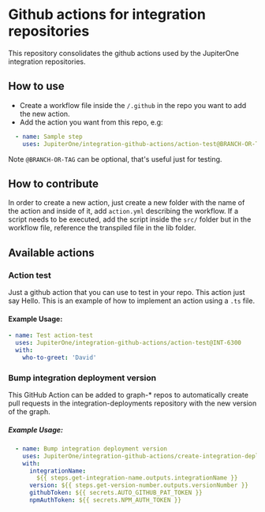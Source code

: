 # Github actions for integration repositories
This repository consolidates the github actions used by the JupiterOne integration repositories.

## How to use
- Create a workflow file inside the `/.github` in the repo you want to add the new action.
- Add the action you want from this repo, e.g:
```yaml
  - name: Sample step
    uses: JupiterOne/integration-github-actions/action-test@BRANCH-OR-TAG
```
Note `@BRANCH-OR-TAG` can be optional, that's useful just for testing.

## How to contribute
In order to create a new action, just create a new folder with the name of the action and inside of it, add `action.yml` describing the workflow.
If a script needs to be executed, add the script inside the `src/` folder but in the workflow file, reference the transpiled file in the lib folder.

## Available actions
### Action test
Just a github action that you can use to test in your repo. This action just say Hello. This is an example of how to implement an action using a `.ts` file.
#### Example Usage:
```yaml
- name: Test action-test
  uses: JupiterOne/integration-github-actions/action-test@INT-6300
  with:
    who-to-greet: 'David'
```
### Bump integration deployment version
This GitHub Action can be added to graph-* repos to automatically create pull requests in the integration-deployments repository with the new version of the graph.

##### Example Usage:
```yaml
  - name: Bump integration deployment version
    uses: JupiterOne/integration-github-actions/create-integration-deployment@v1.0.0
    with:
      integrationName:
        ${{ steps.get-integration-name.outputs.integrationName }}
      version: ${{ steps.get-version-number.outputs.versionNumber }}
      githubToken: ${{ secrets.AUTO_GITHUB_PAT_TOKEN }}
      npmAuthToken: ${{ secrets.NPM_AUTH_TOKEN }}
```
